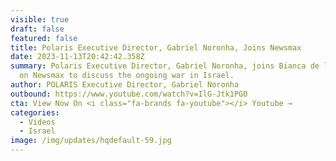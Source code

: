 ```yaml
---
visible: true
draft: false
featured: false
title: Polaris Executive Director, Gabriel Noronha, Joins Newsmax
date: 2023-11-13T20:42:42.358Z
summary: Polaris Executive Director, Gabriel Noronha, joins Bianca de la Garza
  on Newsmax to discuss the ongoing war in Israel.
author: POLARIS Executive Director, Gabriel Noronha
outbound: https://www.youtube.com/watch?v=IlG-Jtk1PG0
cta: View Now On <i class="fa-brands fa-youtube"></i> Youtube →
categories:
  - Videos
  - Israel
image: /img/updates/hqdefault-59.jpg
---
```

